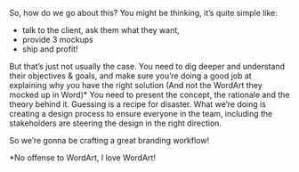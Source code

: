 So, how do we go about this? You might be thinking, it’s quite simple like:
- talk to the client, ask them what they want, 
- provide 3 mockups
- ship and profit!

But that’s just not usually the case. You need to dig deeper and understand their objectives & goals, and make sure you’re doing a good job at explaining why you have the right solution (And not the WordArt they mocked up in Word)* You need to present the concept, the rationale and the theory behind it. Guessing is a recipe for disaster. What we’re doing is creating a design process to ensure everyone in the team, including the stakeholders are steering the design in the right direction.

So we’re gonna be crafting a great branding workflow!

*No offense to WordArt, I love WordArt!